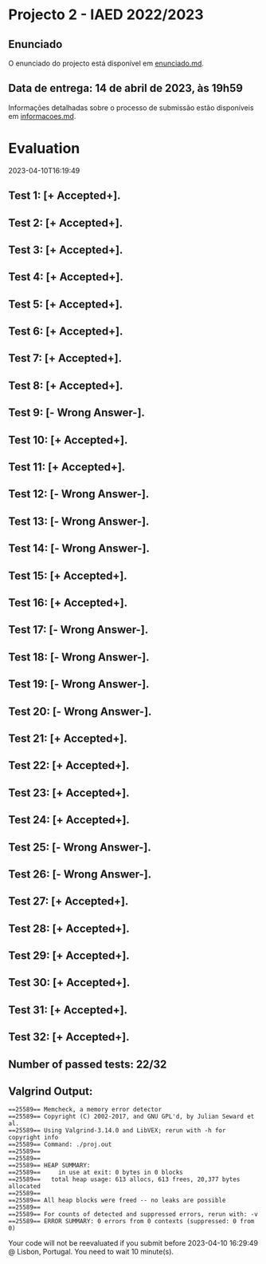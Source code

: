 # Projecto 2 - IAED 2022/2023

## Enunciado

O enunciado do projecto está disponível em [enunciado.md](enunciado.md). 

## Data de entrega: 14 de abril de 2023, às 19h59

Informações detalhadas sobre o processo de submissão estão disponíveis em [informacoes.md](informacoes.md).



# Evaluation

2023-04-10T16:19:49

## Test 1: [+ Accepted+].
## Test 2: [+ Accepted+].
## Test 3: [+ Accepted+].
## Test 4: [+ Accepted+].
## Test 5: [+ Accepted+].
## Test 6: [+ Accepted+].
## Test 7: [+ Accepted+].
## Test 8: [+ Accepted+].
## Test 9: [- Wrong Answer-].


## Test 10: [+ Accepted+].
## Test 11: [+ Accepted+].
## Test 12: [- Wrong Answer-].


## Test 13: [- Wrong Answer-].


## Test 14: [- Wrong Answer-].


## Test 15: [+ Accepted+].
## Test 16: [+ Accepted+].
## Test 17: [- Wrong Answer-].


## Test 18: [- Wrong Answer-].


## Test 19: [- Wrong Answer-].


## Test 20: [- Wrong Answer-].


## Test 21: [+ Accepted+].
## Test 22: [+ Accepted+].
## Test 23: [+ Accepted+].
## Test 24: [+ Accepted+].
## Test 25: [- Wrong Answer-].


## Test 26: [- Wrong Answer-].


## Test 27: [+ Accepted+].
## Test 28: [+ Accepted+].
## Test 29: [+ Accepted+].
## Test 30: [+ Accepted+].
## Test 31: [+ Accepted+].
## Test 32: [+ Accepted+].


## Number of passed tests: 22/32


## Valgrind Output:


```
==25589== Memcheck, a memory error detector
==25589== Copyright (C) 2002-2017, and GNU GPL'd, by Julian Seward et al.
==25589== Using Valgrind-3.14.0 and LibVEX; rerun with -h for copyright info
==25589== Command: ./proj.out
==25589== 
==25589== 
==25589== HEAP SUMMARY:
==25589==     in use at exit: 0 bytes in 0 blocks
==25589==   total heap usage: 613 allocs, 613 frees, 20,377 bytes allocated
==25589== 
==25589== All heap blocks were freed -- no leaks are possible
==25589== 
==25589== For counts of detected and suppressed errors, rerun with: -v
==25589== ERROR SUMMARY: 0 errors from 0 contexts (suppressed: 0 from 0)

```


Your code will not be reevaluated if you submit before 2023-04-10 16:29:49 @ Lisbon, Portugal. You need to wait 10 minute(s).


